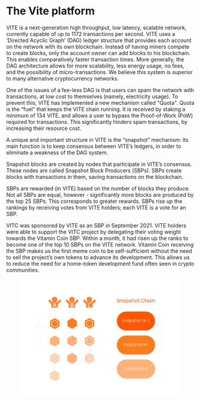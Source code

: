# The Vite platform

VITE is a next-generation high throughput, low latency, scalable network, currently capable of up to 1172 transactions per second. VITE uses a ‘Directed Acyclic Graph’ (DAG) ledger structure that provides each account on the network with its own blockchain. Instead of having miners compete to create blocks, only the account owner can add blocks to his blockchain. This enables comparatively faster transaction times. More generally, the DAG architecture allows for more scalability, less energy usage, no fees, and the possibility of micro-transactions. We believe this system is superior to many alternative cryptocurrency networks.&#x20;

One of the issues of a fee-less DAG is that users can spam the network with transactions, at low cost to themselves (namely, electricity usage). To prevent this, VITE has implemented a new mechanism called "Quota". Quota is the “fuel” that keeps the VITE chain running. It is received by staking a minimum of 134 VITE, and allows a user to bypass the Proof-of-Work (PoW) required for transactions. This significantly hinders spam transactions, by increasing their resource cost.&#x20;

A unique and important structure in VITE is the “snapshot” mechanism: its main function is to keep consensus between VITE’s ledgers, in order to eliminate a weakness of the DAG system.&#x20;

Snapshot blocks are created by nodes that participate in VITE’s consensus. These nodes are called Snapshot Block Producers (SBPs). SBPs create blocks with transactions in them, saving transactions on the blockchain.&#x20;

SBPs are rewarded (in VITE) based on the number of blocks they produce. Not all SBPs are equal, however - significantly more blocks are produced by the top 25 SBPs. This corresponds to greater rewards. SBPs rise up the rankings by receiving votes from VITE holders; each VITE is a vote for an SBP.&#x20;

VITC was sponsored by VITE as an SBP in September 2021. VITE holders were able to support the VITC project by delegating their voting weight towards the Vitamin Coin SBP. Within a month, it had risen up the ranks to become one of the top 10 SBPs on the VITE network. Vitamin Coin receiving the SBP makes us the first meme coin to be self-sufficient without the need to sell the project’s own tokens to advance its development. This allows us to reduce the need for a home-token development fund often seen in crypto communities.

<figure><img src="../.gitbook/assets/Snapshot_chain_pic.png" alt=""><figcaption></figcaption></figure>

